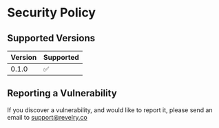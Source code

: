 # Security Policy

## Supported Versions

| Version | Supported          |
| ------- | ------------------ |
| 0.1.0   | :white_check_mark: |

## Reporting a Vulnerability

If you discover a vulnerability, and would like to report it, please send an email to support@revelry.co

